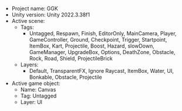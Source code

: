 <!-- UNITY CODE ASSIST INSTRUCTIONS START -->
- Project name: GGK
- Unity version: Unity 2022.3.38f1
- Active scene:
  - Tags:
    - Untagged, Respawn, Finish, EditorOnly, MainCamera, Player, GameController, Ground, Checkpoint, Trigger, Startpoint, ItemBox, Kart, Projectile, Boost, Hazard, slowDown, GameManager, UpgradeBox, Options, DeathZone, Obstacle, Rock, Road, Shield, ProjectileBrick
  - Layers:
    - Default, TransparentFX, Ignore Raycast, ItemBox, Water, UI, Bonkable, Obstacle, Projectile
- Active game object:
  - Name: Canvas
  - Tag: Untagged
  - Layer: UI
<!-- UNITY CODE ASSIST INSTRUCTIONS END -->